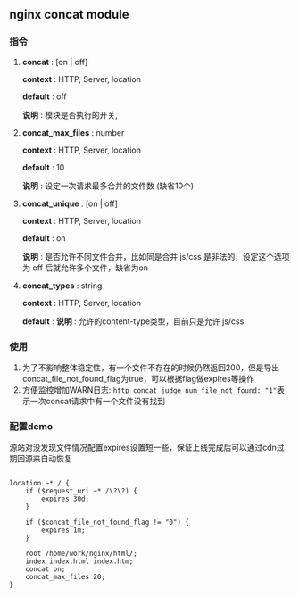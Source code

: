 ## nginx concat module ##

### 指令 ###

1. __concat__ : [on | off]

    __context__ : HTTP, Server, location

    __default__ : off

    __说明__ : 模块是否执行的开关, 


2. __concat_max_files__ : number

    __context__ : HTTP, Server, location

    __default__ : 10

    __说明__ : 设定一次请求最多合并的文件数 (缺省10个)


3. __concat_unique__ : [on | off]
    
    __context__ : HTTP, Server, location

    __default__ : on

    __说明__ : 是否允许不同文件合并，比如同是合并 js/css 是非法的，设定这个选项为 off 后就允许多个文件，缺省为on

4. __concat_types__ : string

    __context__ : HTTP, Server, location

    __default__ : 
    __说明__ : 允许的content-type类型，目前只是允许 js/css


### 使用 ###

1. 为了不影响整体稳定性，有一个文件不存在的时候仍然返回200，但是导出concat_file_not_found_flag为true，可以根据flag做expires等操作
2. 方便监控增加WARN日志: `http concat judge num_file_not_found: "1"`表示一次concat请求中有一个文件没有找到

### 配置demo ###

源站对没发现文件情况配置expires设置短一些，保证上线完成后可以通过cdn过期回源来自动恢复

```

location ~* / { 
    if ($request_uri ~* /\?\?) {
        expires 30d;
    }   
            
    if ($concat_file_not_found_flag != "0") {
        expires 1m; 
    }   
        
    root /home/work/nginx/html/;
    index index.html index.htm;
    concat on; 
    concat_max_files 20; 
}

```
 
